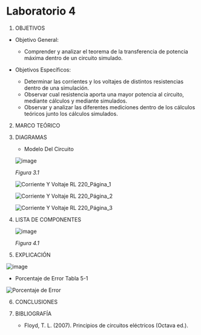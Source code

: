 # Laboratorio 4
1. OBJETIVOS
- Objetivo General:
   
   - Comprender y analizar el teorema de la transferencia de potencia máxima dentro de un circuito simulado.
   
- Objetivos Específicos:
 
   - Determinar las corrientes y los voltajes de distintos resistencias dentro de una simulación.
   - Observar cual resistencia aporta una mayor potencia al circuito, mediante cálculos y mediante simulados.
   - Observar y analizar las diferentes mediciones dentro de los cálculos teóricos junto los cálculos simulados.
   
2. MARCO TEÓRICO



3. DIAGRAMAS
   - Modelo Del Circuito
   
   ![image](https://user-images.githubusercontent.com/75439689/106960500-2dc2b100-670a-11eb-8f93-5aa3995610a9.png)

   *Figura 3.1*
   
   ![Corriente Y Voltaje RL 220_Página_1](https://user-images.githubusercontent.com/75439689/106961108-1fc16000-670b-11eb-86f6-bf59fa3f179d.jpg)

   ![Corriente Y Voltaje RL 220_Página_2](https://user-images.githubusercontent.com/75439689/106961129-264fd780-670b-11eb-90a5-161c7328a98e.jpg)

   ![Corriente Y Voltaje RL 220_Página_3](https://user-images.githubusercontent.com/75439689/106961138-294ac800-670b-11eb-9335-b2f8b40160c2.jpg)

4. LISTA DE COMPONENTES
   
   ![image](https://user-images.githubusercontent.com/75439689/106961723-0371f300-670c-11eb-82bc-e5c6303bb8f4.png)
   
   *Figura 4.1*

5. EXPLICACIÓN


![image](https://user-images.githubusercontent.com/75439689/106964360-fb1bb700-670f-11eb-9a8f-c31d8331b729.png)

   - Porcentaje de Error Tabla 5-1
   
   ![Porcentaje de Error](https://user-images.githubusercontent.com/75439689/106964990-ff949f80-6710-11eb-9e1f-efcaef355372.jpg)

6. CONCLUSIONES


 
7. BIBLIOGRAFÍA

   - Floyd, T. L. (2007). Principios de circuitos eléctricos (Octava ed.).
